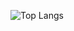  ![Top Langs](https://github-readme-stats.vercel.app/api/top-langs/?username=yarexmarvin&hide=,css,scss,html&theme=tokyonight)

